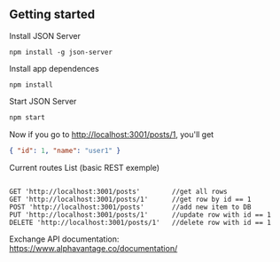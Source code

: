 ## Getting started

Install JSON Server 

```
npm install -g json-server

```

Install app dependences

```
npm install

```

Start JSON Server

```bash
npm start

```

Now if you go to [http://localhost:3001/posts/1](http://localhost:3001/posts/1), you'll get

```json
{ "id": 1, "name": "user1" }
```

Current routes List (basic REST exemple)

```

GET 'http://localhost:3001/posts'        //get all rows
GET 'http://localhost:3001/posts/1'      //get row by id == 1
POST 'http://localhost:3001/posts'       //add new item to DB
PUT 'http://localhost:3001/posts/1'      //update row with id == 1
DELETE 'http://localhost:3001/posts/1'   //delete row with id == 1

```

Exchange API documentation: https://www.alphavantage.co/documentation/
